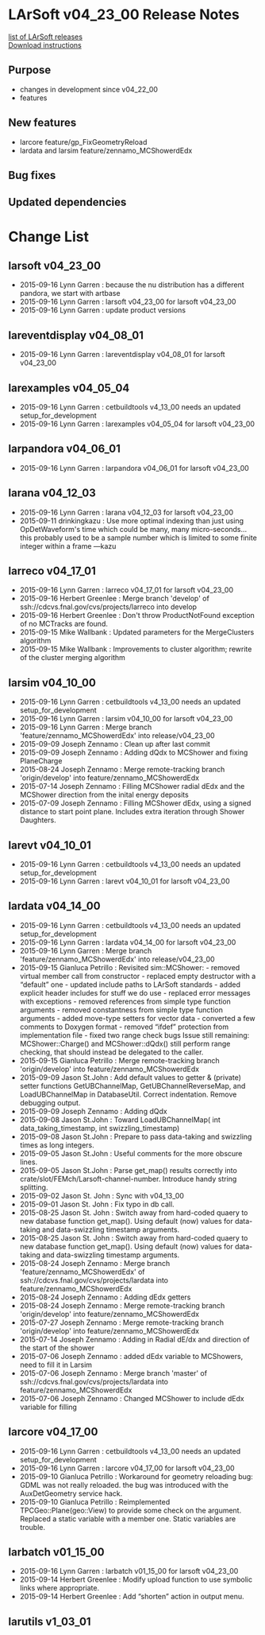 # LArSoft v04_23_00 Release Notes



[list of LArSoft releases](LArSoft_release_list)  
[Download instructions](https://scisoft.fnal.gov/scisoft/bundles/larsoft/v04_23_00/larsoft-v04_23_00.html)

## Purpose

-   changes in development since v04_22_00
-   features

## New features

-   larcore feature/gp_FixGeometryReload
-   lardata and larsim feature/zennamo_MCShowerdEdx

## Bug fixes

## Updated dependencies

# Change List

## larsoft v04_23_00

-   2015-09-16 Lynn Garren : because the nu distribution has a different pandora, we start with artbase
-   2015-09-16 Lynn Garren : larsoft v04_23_00 for larsoft v04_23_00
-   2015-09-16 Lynn Garren : update product versions

## lareventdisplay v04_08_01

-   2015-09-16 Lynn Garren : lareventdisplay v04_08_01 for larsoft v04_23_00

## larexamples v04_05_04

-   2015-09-16 Lynn Garren : cetbuildtools v4_13_00 needs an updated setup_for_development
-   2015-09-16 Lynn Garren : larexamples v04_05_04 for larsoft v04_23_00

## larpandora v04_06_01

-   2015-09-16 Lynn Garren : larpandora v04_06_01 for larsoft v04_23_00

## larana v04_12_03

-   2015-09-16 Lynn Garren : larana v04_12_03 for larsoft v04_23_00
-   2015-09-11 drinkingkazu : Use more optimal indexing than just using OpDetWaveform's time which could be many, many micro-seconds… this probably used to be a sample number which is limited to some finite integer within a frame —kazu

## larreco v04_17_01

-   2015-09-16 Lynn Garren : larreco v04_17_01 for larsoft v04_23_00
-   2015-09-16 Herbert Greenlee : Merge branch 'develop' of ssh://cdcvs.fnal.gov/cvs/projects/larreco into develop
-   2015-09-16 Herbert Greenlee : Don't throw ProductNotFound exception of no MCTracks are found.
-   2015-09-15 Mike Wallbank : Updated parameters for the MergeClusters algorithm
-   2015-09-15 Mike Wallbank : Improvements to cluster algorithm; rewrite of the cluster merging algorithm

## larsim v04_10_00

-   2015-09-16 Lynn Garren : cetbuildtools v4_13_00 needs an updated setup_for_development
-   2015-09-16 Lynn Garren : larsim v04_10_00 for larsoft v04_23_00
-   2015-09-16 Lynn Garren : Merge branch 'feature/zennamo_MCShowerdEdx' into release/v04_23_00
-   2015-09-09 Joseph Zennamo : Clean up after last commit
-   2015-09-09 Joseph Zennamo : Adding dQdx to MCShower and fixing PlaneCharge
-   2015-08-24 Joseph Zennamo : Merge remote-tracking branch 'origin/develop' into feature/zennamo_MCShowerdEdx
-   2015-07-14 Joseph Zennamo : Filling MCShower radial dEdx and the MCShower direction from the inital energy deposits
-   2015-07-09 Joseph Zennamo : Filling MCShower dEdx, using a signed distance to start point plane. Includes extra iteration through Shower Daughters.

## larevt v04_10_01

-   2015-09-16 Lynn Garren : cetbuildtools v4_13_00 needs an updated setup_for_development
-   2015-09-16 Lynn Garren : larevt v04_10_01 for larsoft v04_23_00

## lardata v04_14_00

-   2015-09-16 Lynn Garren : cetbuildtools v4_13_00 needs an updated setup_for_development
-   2015-09-16 Lynn Garren : lardata v04_14_00 for larsoft v04_23_00
-   2015-09-16 Lynn Garren : Merge branch 'feature/zennamo_MCShowerdEdx' into release/v04_23_00
-   2015-09-15 Gianluca Petrillo : Revisited sim::MCShower: - removed virtual member call from constructor - replaced empty destructor with a “default” one - updated include paths to LArSoft standards - added explicit header includes for stuff we do use - replaced error messages with exceptions - removed references from simple type function arguments - removed constantness from simple type function arguments - added move-type setters for vector data - converted a few comments to Doxygen format - removed “ifdef” protection from implementation file - fixed two range check bugs Issue still remaining: MCShower::Charge() and MCShower::dQdx() still perform range checking, that should instead be delegated to the caller.
-   2015-09-15 Gianluca Petrillo : Merge remote-tracking branch 'origin/develop' into feature/zennamo_MCShowerdEdx
-   2015-09-09 Jason St.John : Add default values to getter & (private) setter functions GetUBChannelMap, GetUBChannelReverseMap, and LoadUBChannelMap in DatabaseUtil. Correct indentation. Remove debugging output.
-   2015-09-09 Joseph Zennamo : Adding dQdx
-   2015-09-08 Jason St.John : Toward LoadUBChannelMap( int data_taking_timestamp, int swizzling_timestamp)
-   2015-09-08 Jason St.John : Prepare to pass data-taking and swizzling times as long integers.
-   2015-09-05 Jason St.John : Useful comments for the more obscure lines.
-   2015-09-05 Jason St.John : Parse get_map() results correctly into crate/slot/FEMch/Larsoft-channel-number. Introduce handy string splitting.
-   2015-09-02 Jason St. John : Sync with v04_13_00
-   2015-09-01 Jason St. John : Fix typo in db call.
-   2015-08-25 Jason St. John : Switch away from hard-coded quaery to new database function get_map(). Using default (now) values for data-taking and data-swizzling timestamp arguments.
-   2015-08-25 Jason St. John : Switch away from hard-coded quaery to new database function get_map(). Using default (now) values for data-taking and data-swizzling timestamp arguments.
-   2015-08-24 Joseph Zennamo : Merge branch 'feature/zennamo_MCShowerdEdx' of ssh://cdcvs.fnal.gov/cvs/projects/lardata into feature/zennamo_MCShowerdEdx
-   2015-08-24 Joseph Zennamo : Adding dEdx getters
-   2015-08-24 Joseph Zennamo : Merge remote-tracking branch 'origin/develop' into feature/zennamo_MCShowerdEdx
-   2015-07-27 Joseph Zennamo : Merge remote-tracking branch 'origin/develop' into feature/zennamo_MCShowerdEdx
-   2015-07-14 Joseph Zennamo : Adding in Radial dE/dx and direction of the start of the shower
-   2015-07-06 Joseph Zennamo : added dEdx variable to MCShowers, need to fill it in Larsim
-   2015-07-06 Joseph Zennamo : Merge branch 'master' of ssh://cdcvs.fnal.gov/cvs/projects/lardata into feature/zennamo_MCShowerdEdx
-   2015-07-06 Joseph Zennamo : Changed MCShower to include dEdx variable for filling

## larcore v04_17_00

-   2015-09-16 Lynn Garren : cetbuildtools v4_13_00 needs an updated setup_for_development
-   2015-09-16 Lynn Garren : larcore v04_17_00 for larsoft v04_23_00
-   2015-09-10 Gianluca Petrillo : Workaround for geometry reloading bug: GDML was not really reloaded. the bug was introduced with the AuxDetGeometry service hack.
-   2015-09-10 Gianluca Petrillo : Reimplemented TPCGeo::Plane(geo::View) to provide some check on the argument. Replaced a static variable with a member one. Static variables are trouble.

## larbatch v01_15_00

-   2015-09-16 Lynn Garren : larbatch v01_15_00 for larsoft v04_23_00
-   2015-09-14 Herbert Greenlee : Modify upload function to use symbolic links where appropriate.
-   2015-09-14 Herbert Greenlee : Add “shorten” action in output menu.

## larutils v1_03_01

